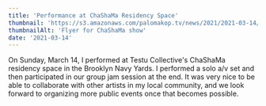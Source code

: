 ```yaml
---
title: 'Performance at ChaShaMa Residency Space'
thumbnail: 'https://s3.amazonaws.com/palomakop.tv/news/2021/2021-03-14/chashama_poster.jpg'
thumbnailAlt: 'Flyer for ChaShaMa show'
date: '2021-03-14'
---
```


<p>
  On Sunday, March 14, I performed at Testu Collective's ChaShaMa residency space in the Brooklyn Navy Yards. I performed a solo a/v set and then participated in our group jam session at the end. It was very nice to be able to collaborate with other artists in my local community, and we look forward to organizing more public events once that becomes possible.
  </p>
